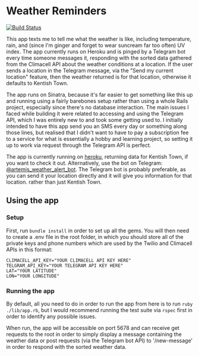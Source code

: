 # Weather Reminders

[![Build Status](https://travis-ci.org/SevenSecrets/weather-texts.png?branch=master)](https://travis-ci.org/SevenSecrets/weather-texts)


This app texts me to tell me what the weather is like, including temperature, rain, and (since I'm ginger and forget to wear suncream far too often) UV index.
The app currently runs on Heroku and is pinged by a Telegram bot every time someone messages it, responding with the sorted data gathered from the Climacell API about the weather conditions at a location. If the user sends a location in the Telegram message, via the "Send my current location" feature, then the weather returned is for that location, otherwise it defaults to Kentish Town.

The app runs on Sinatra, because it's far easier to get something like this up and running using a fairly barebones setup rather than using a whole Rails project, especially since there's no database interaction. The main issues I faced while building it were related to accessing and using the Telegram API, which I was entirely new to and took some getting used to. I initially intended to have this app send you an SMS every day or something along those lines, but realised that I didn't want to have to pay a subscription fee to a service for what is essentially a hobby and learning project, so setting it up to work via request through the Telegram API is perfect.

The app is currently running on [heroku](https://morning-island-67647.herokuapp.com/), returning data for Kentish Town, if you want to check it out. Alternatively, use the bot on Telegram: [@artemis_weather_alert_bot](https://t.me/artemisweatheralertbot). The Telegram bot is probably preferable, as you can send it your location directly and it will give you information for that location. rather than just Kentish Town.

## Using the app

### Setup 
First, run `bundle install` in order to set up all the gems. You will then need to create a .env file in the root folder, in which you should store all of the private keys and phone numbers which are used by the Twilio and Climacell APIs in this format:
```
CLIMACELL_API_KEY="YOUR CLIMACELL API KEY HERE"
TELGRAM_API_KEY="YOUR TELEGRAM API KEY HERE"
LAT="YOUR LATITUDE"
LON="YOUR LONGITUDE"
```
### Running the app 
By default, all you need to do in order to run the app from here is to run `ruby ./lib/app.rb`, but I would recommend running the test suite via `rspec` first in order to identify any possible issues.

When run, the app will be accessible on port 5678 and can receive get requests to the root in order to simply display a message containing the weather data or post requests (via the Telegram bot API) to '/new-message' in order to respond with the sorted weather data.
